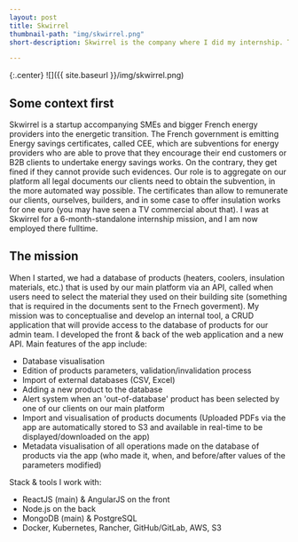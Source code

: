 ```yaml
---
layout: post
title: Skwirrel
thumbnail-path: "img/skwirrel.png"
short-description: Skwirrel is the company where I did my internship. This post describes my mission.

---
```


{:.center}
![]({{ site.baseurl }}/img/skwirrel.png)

## Some context first

Skwirrel is a startup accompanying SMEs and bigger French energy providers into the energetic transition. The French government is emitting Energy savings certificates, called CEE, which are subventions for energy providers who are able to prove that they encourage their end customers or B2B clients to undertake energy savings works. On the contrary, they get fined if they cannot provide such evidences. Our role is to aggregate on our platform all legal documents our clients need to obtain the subvention, in the more automated way possible. The certificates than allow to remunerate our clients, ourselves, builders, and in some case to offer insulation works for one euro (you may have seen a TV commercial about that). I was at Skwirrel for a 6-month-standalone internship mission, and I am now employed there fulltime.


## The mission

 When I started, we had a database of products (heaters, coolers, insulation materials, etc.) that is used by our main platform via an API, called when users need to select the material they used on their building site (something that is required in the documents sent to the Frnech goverment). My mission was to conceptualise and develop an internal tool, a CRUD application that will provide access to the database of products for our admin team. I developed the front & back of the web application and a new API. Main features of the app include:
- Database visualisation
- Edition of products parameters, validation/invalidation process
- Import of external databases (CSV, Excel)
- Adding a new product to the database
- Alert system when an 'out-of-database' product has been selected by one of our clients on our main platform
- Import and visualisation of products documents (Uploaded PDFs via the app are automatically stored to S3 and available in real-time to be displayed/downloaded on the app)
- Metadata visualisation of all operations made on the database of products via the app (who made it, when, and before/after values of the parameters modified)

Stack & tools I work with:
- ReactJS (main) & AngularJS on the front
- Node.js on the back
- MongoDB (main) & PostgreSQL
- Docker, Kubernetes, Rancher, GitHub/GitLab, AWS, S3
